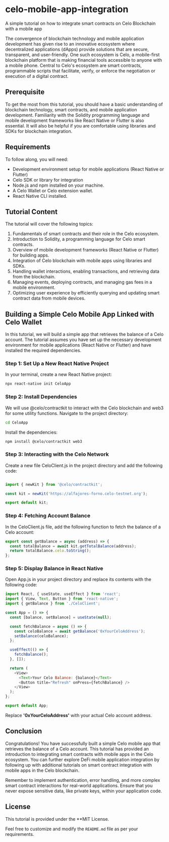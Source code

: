 # celo-mobile-app-integration
A simple tutorial on how to integrate smart contracts on Celo Blockchain with a mobile app

The convergence of blockchain technology and mobile application development has given rise to an innovative ecosystem where decentralized applications (dApps) provide solutions that are secure, transparent, and user-friendly. One such ecosystem is Celo, a mobile-first blockchain platform that is making financial tools accessible to anyone with a mobile phone. Central to Celo's ecosystem are smart contracts, programmable scripts that facilitate, verify, or enforce the negotiation or execution of a digital contract.

## Prerequisite

To get the most from this tutorial, you should have a basic understanding of blockchain technology, smart contracts, and mobile application development. Familiarity with the Solidity programming language and mobile development frameworks like React Native or Flutter is also essential. It will also be helpful if you are comfortable using libraries and SDKs for blockchain integration.

## Requirements

To follow along, you will need:

- Development environment setup for mobile applications (React Native or Flutter)
- Celo SDK or library for integration
- Node.js and npm installed on your machine.
- A Celo Wallet or Celo extension wallet.
- React Native CLI installed.

## Tutorial Content

The tutorial will cover the following topics:

1. Fundamentals of smart contracts and their role in the Celo ecosystem.
2. Introduction to Solidity, a programming language for Celo smart contracts.
3. Overview of mobile development frameworks (React Native or Flutter) for building apps.
4. Integration of Celo blockchain with mobile apps using libraries and SDKs.
5. Handling wallet interactions, enabling transactions, and retrieving data from the blockchain.
6. Managing events, deploying contracts, and managing gas fees in a mobile environment.
7. Optimizing user experience by efficiently querying and updating smart contract data from mobile devices.

## Building a Simple Celo Mobile App Linked with Celo Wallet

In this tutorial, we will build a simple app that retrieves the balance of a Celo account. The tutorial assumes you have set up the necessary development environment for mobile applications (React Native or Flutter) and have installed the required dependencies.

### Step 1: Set Up a New React Native Project

In your terminal, create a new React Native project:

```bash
npx react-native init CeloApp
```

### Step 2: Install Dependencies
We will use @celo/contractkit to interact with the Celo blockchain and web3 for some utility functions. Navigate to the project directory:

```bash
cd CeloApp
```
Install the dependencies:

```bash
npm install @celo/contractkit web3
```

### Step 3: Interacting with the Celo Network
Create a new file CeloClient.js in the project directory and add the following code:

```js

import { newKit } from '@celo/contractkit';

const kit = newKit('https://alfajores-forno.celo-testnet.org');

export default kit;
```
### Step 4: Fetching Account Balance
In the CeloClient.js file, add the following function to fetch the balance of a Celo account:

```js
export const getBalance = async (address) => {
  const totalBalance = await kit.getTotalBalance(address);
  return totalBalance.celo.toString();
};
```
### Step 5: Display Balance in React Native
Open App.js in your project directory and replace its contents with the following code:

```js
import React, { useState, useEffect } from 'react';
import { View, Text, Button } from 'react-native';
import { getBalance } from './CeloClient';

const App = () => {
  const [balance, setBalance] = useState(null);

  const fetchBalance = async () => {
    const celoBalance = await getBalance('0xYourCeloAddress');
    setBalance(celoBalance);
  };

  useEffect(() => {
    fetchBalance();
  }, []);

  return (
    <View>
      <Text>Your Celo Balance: {balance}</Text>
      <Button title="Refresh" onPress={fetchBalance} />
    </View>
  );
};

export default App;
```
Replace **'0xYourCeloAddress'** with your actual Celo account address.

## Conclusion
Congratulations! You have successfully built a simple Celo mobile app that retrieves the balance of a Celo account. This tutorial has provided an introduction to integrating smart contracts with mobile apps in the Celo ecosystem. You can further explore DeFi mobile application integration by following up with additional tutorials on smart contract integration with mobile apps in the Celo blockchain.

Remember to implement authentication, error handling, and more complex smart contract interactions for real-world applications. Ensure that you never expose sensitive data, like private keys, within your application code.

## License
This tutorial is provided under the **MIT License.


Feel free to customize and modify the `README.md` file as per your requirements.
